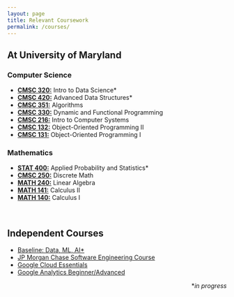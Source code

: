 ```yaml
---
layout: page
title: Relevant Coursework
permalink: /courses/
---
```


<h2>At University of Maryland</h2>

<h3>Computer Science</h3>

<ul>
	<li><a href="https://planetterp.com/course/CMSC320"><b>CMSC 320:</b></a> Intro to Data Science*</li>
	<li><a href="https://planetterp.com/course/CMSC420"><b>CMSC 420:</b></a> Advanced Data Structures*</li>
	<li><a href="https://planetterp.com/course/CMSC351"><b>CMSC 351:</b></a> Algorithms</li>
	<li><a href="https://planetterp.com/course/CMSC330"><b>CMSC 330:</b></a> Dynamic and Functional Programming</li>
	<li><a href="https://planetterp.com/course/CMSC216"><b>CMSC 216:</b></a> Intro to Computer Systems</li>
	<li><a href="https://planetterp.com/course/CMSC132"><b>CMSC 132:</b></a> Object-Oriented Programming II</li>
	<li><a href="https://planetterp.com/course/CMSC131"><b>CMSC 131:</b></a> Object-Oriented Programming I</li>
</ul>

<h3>Mathematics</h3>

<ul>
	<li><a href="https://planetterp.com/course/STAT400"><b>STAT 400:</b></a> Applied Probability and Statistics*</li>
	<li><a href="https://planetterp.com/course/CMSC250"><b>CMSC 250:</b></a> Discrete Math</li>
	<li><a href="https://planetterp.com/course/MATH240"><b>MATH 240:</b></a> Linear Algebra</li>
	<li><a href="https://planetterp.com/course/MATH141"><b>MATH 141:</b></a> Calculus II</li>
	<li><a href="https://planetterp.com/course/MATH140"><b>MATH 140:</b></a> Calculus I</li>
</ul>

<br>

<h2>Independent Courses</h2>

<ul>
	<li><a href="https://www.coursera.org/learn/game-theory-1">Baseline: Data, ML, AI*</a></li>
	<li><a href="https://www.coursera.org/learn/game-theory-1">JP Morgan Chase Software Engineering Course</a></li>
	<li><a href="https://www.coursera.org/learn/combinatorial-game-theory">Google Cloud Essentials</a></li>
	<li><a href="https://www.udacity.com/course/intro-to-tensorflow-for-deep-learning--ud187">Google Analytics Beginner/Advanced</a></li>
</ul>

<div align= "right">
	*<i>in progress</i>
</div>
